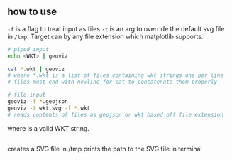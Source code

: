 ## how to use

`-f` is a flag to treat input as files
`-t` is an arg to override the default svg file in `/tmp`. Target can by any file extension which matplotlib supports.

```bash
# piped input
echo <WKT> | geoviz

cat *.wkt | geoviz 
# where *.wkt is a list of files containing wkt strings one per line
# files must end with newline for cat to concatenate them properly

# file input
geoviz -f *.geojson
geoviz -t wkt.svg -f *.wkt
# reads contents of files as geojson or wkt based off file extension
```
where <WKT> is a valid WKT string.

##
creates a SVG file in /tmp
prints the path to the SVG file in terminal

